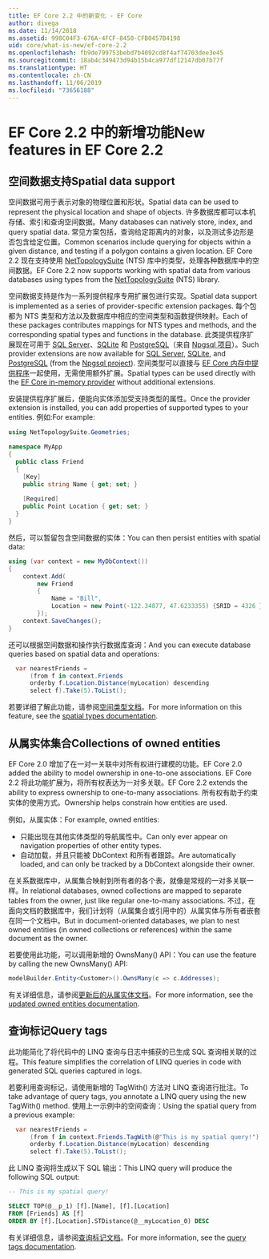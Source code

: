 ```yaml
---
title: EF Core 2.2 中的新变化 - EF Core
author: divega
ms.date: 11/14/2018
ms.assetid: 998C04F3-676A-4FCF-8450-CFB0457B4198
uid: core/what-is-new/ef-core-2.2
ms.openlocfilehash: fb9de799753bebd7b4092cd8f4af74703dee3e45
ms.sourcegitcommit: 18ab4c349473d94b15b4ca977df12147db07b77f
ms.translationtype: HT
ms.contentlocale: zh-CN
ms.lasthandoff: 11/06/2019
ms.locfileid: "73656188"
---
```

# <a name="new-features-in-ef-core-22"></a><span data-ttu-id="c6349-102">EF Core 2.2 中的新增功能</span><span class="sxs-lookup"><span data-stu-id="c6349-102">New features in EF Core 2.2</span></span>

## <a name="spatial-data-support"></a><span data-ttu-id="c6349-103">空间数据支持</span><span class="sxs-lookup"><span data-stu-id="c6349-103">Spatial data support</span></span>

<span data-ttu-id="c6349-104">空间数据可用于表示对象的物理位置和形状。</span><span class="sxs-lookup"><span data-stu-id="c6349-104">Spatial data can be used to represent the physical location and shape of objects.</span></span>
<span data-ttu-id="c6349-105">许多数据库都可以本机存储、索引和查询空间数据。</span><span class="sxs-lookup"><span data-stu-id="c6349-105">Many databases can natively store, index, and query spatial data.</span></span>
<span data-ttu-id="c6349-106">常见方案包括，查询给定距离内的对象，以及测试多边形是否包含给定位置。</span><span class="sxs-lookup"><span data-stu-id="c6349-106">Common scenarios include querying for objects within a given distance, and testing if a polygon contains a given location.</span></span>
<span data-ttu-id="c6349-107">EF Core 2.2 现在支持使用 [NetTopologySuite](https://github.com/NetTopologySuite/NetTopologySuite) (NTS) 库中的类型，处理各种数据库中的空间数据。</span><span class="sxs-lookup"><span data-stu-id="c6349-107">EF Core 2.2 now supports working with spatial data from various databases using types from the [NetTopologySuite](https://github.com/NetTopologySuite/NetTopologySuite) (NTS) library.</span></span>

<span data-ttu-id="c6349-108">空间数据支持是作为一系列提供程序专用扩展包进行实现。</span><span class="sxs-lookup"><span data-stu-id="c6349-108">Spatial data support is implemented as a series of provider-specific extension packages.</span></span>
<span data-ttu-id="c6349-109">每个包都为 NTS 类型和方法以及数据库中相应的空间类型和函数提供映射。</span><span class="sxs-lookup"><span data-stu-id="c6349-109">Each of these packages contributes mappings for NTS types and methods, and the corresponding spatial types and functions in the database.</span></span>
<span data-ttu-id="c6349-110">此类提供程序扩展现在可用于 [SQL Server](https://www.nuget.org/packages/Microsoft.EntityFrameworkCore.SqlServer.NetTopologySuite/)、[SQLite](https://www.nuget.org/packages/Microsoft.EntityFrameworkCore.Sqlite.NetTopologySuite/) 和 [PostgreSQL](https://www.nuget.org/packages/Npgsql.EntityFrameworkCore.PostgreSQL.NetTopologySuite/)（来自 [Npgsql 项目](https://www.npgsql.org/)）。</span><span class="sxs-lookup"><span data-stu-id="c6349-110">Such provider extensions are now available for [SQL Server](https://www.nuget.org/packages/Microsoft.EntityFrameworkCore.SqlServer.NetTopologySuite/), [SQLite](https://www.nuget.org/packages/Microsoft.EntityFrameworkCore.Sqlite.NetTopologySuite/), and [PostgreSQL](https://www.nuget.org/packages/Npgsql.EntityFrameworkCore.PostgreSQL.NetTopologySuite/) (from the [Npgsql project](https://www.npgsql.org/)).</span></span>
<span data-ttu-id="c6349-111">空间类型可以直接与 [EF Core 内存中提供程序](xref:core/providers/in-memory/index)一起使用，无需使用额外扩展。</span><span class="sxs-lookup"><span data-stu-id="c6349-111">Spatial types can be used directly with the [EF Core in-memory provider](xref:core/providers/in-memory/index) without additional extensions.</span></span>

<span data-ttu-id="c6349-112">安装提供程序扩展后，便能向实体添加受支持类型的属性。</span><span class="sxs-lookup"><span data-stu-id="c6349-112">Once the provider extension is installed, you can add properties of supported types to your entities.</span></span> <span data-ttu-id="c6349-113">例如:</span><span class="sxs-lookup"><span data-stu-id="c6349-113">For example:</span></span>

``` csharp
using NetTopologySuite.Geometries;

namespace MyApp
{
  public class Friend
  {
    [Key]
    public string Name { get; set; }
  
    [Required]
    public Point Location { get; set; }
  }
}
```

<span data-ttu-id="c6349-114">然后，可以暂留包含空间数据的实体：</span><span class="sxs-lookup"><span data-stu-id="c6349-114">You can then persist entities with spatial data:</span></span>

``` csharp
using (var context = new MyDbContext())
{
    context.Add(
        new Friend
        {
            Name = "Bill",
            Location = new Point(-122.34877, 47.6233355) {SRID = 4326 }
        });
    context.SaveChanges();
}
```

<span data-ttu-id="c6349-115">还可以根据空间数据和操作执行数据库查询：</span><span class="sxs-lookup"><span data-stu-id="c6349-115">And you can execute database queries based on spatial data and operations:</span></span>

``` csharp
  var nearestFriends =
      (from f in context.Friends
      orderby f.Location.Distance(myLocation) descending
      select f).Take(5).ToList();
```

<span data-ttu-id="c6349-116">若要详细了解此功能，请参阅[空间类型文档](xref:core/modeling/spatial)。</span><span class="sxs-lookup"><span data-stu-id="c6349-116">For more information on this feature, see the [spatial types documentation](xref:core/modeling/spatial).</span></span>

## <a name="collections-of-owned-entities"></a><span data-ttu-id="c6349-117">从属实体集合</span><span class="sxs-lookup"><span data-stu-id="c6349-117">Collections of owned entities</span></span>

<span data-ttu-id="c6349-118">EF Core 2.0 增加了在一对一关联中对所有权进行建模的功能。</span><span class="sxs-lookup"><span data-stu-id="c6349-118">EF Core 2.0 added the ability to model ownership in one-to-one associations.</span></span>
<span data-ttu-id="c6349-119">EF Core 2.2 将此功能扩展为，将所有权表达为一对多关联。</span><span class="sxs-lookup"><span data-stu-id="c6349-119">EF Core 2.2 extends the ability to express ownership to one-to-many associations.</span></span>
<span data-ttu-id="c6349-120">所有权有助于约束实体的使用方式。</span><span class="sxs-lookup"><span data-stu-id="c6349-120">Ownership helps constrain how entities are used.</span></span>

<span data-ttu-id="c6349-121">例如，从属实体：</span><span class="sxs-lookup"><span data-stu-id="c6349-121">For example, owned entities:</span></span>

- <span data-ttu-id="c6349-122">只能出现在其他实体类型的导航属性中。</span><span class="sxs-lookup"><span data-stu-id="c6349-122">Can only ever appear on navigation properties of other entity types.</span></span>
- <span data-ttu-id="c6349-123">自动加载，并且只能被 DbContext 和所有者跟踪。</span><span class="sxs-lookup"><span data-stu-id="c6349-123">Are automatically loaded, and can only be tracked by a DbContext alongside their owner.</span></span>

<span data-ttu-id="c6349-124">在关系数据库中，从属集合映射到所有者的各个表，就像是常规的一对多关联一样。</span><span class="sxs-lookup"><span data-stu-id="c6349-124">In relational databases, owned collections are mapped to separate tables from the owner, just like regular one-to-many associations.</span></span>
<span data-ttu-id="c6349-125">不过，在面向文档的数据库中，我们计划将（从属集合或引用中的）从属实体与所有者嵌套在同一个文档中。</span><span class="sxs-lookup"><span data-stu-id="c6349-125">But in document-oriented databases, we plan to nest owned entities (in owned collections or references) within the same document as the owner.</span></span>

<span data-ttu-id="c6349-126">若要使用此功能，可以调用新增的 OwnsMany() API：</span><span class="sxs-lookup"><span data-stu-id="c6349-126">You can use the feature by calling the new OwnsMany() API:</span></span>

``` csharp
modelBuilder.Entity<Customer>().OwnsMany(c => c.Addresses);
```

<span data-ttu-id="c6349-127">有关详细信息，请参阅[更新后的从属实体文档](xref:core/modeling/owned-entities#collections-of-owned-types)。</span><span class="sxs-lookup"><span data-stu-id="c6349-127">For more information, see the [updated owned entities documentation](xref:core/modeling/owned-entities#collections-of-owned-types).</span></span>

## <a name="query-tags"></a><span data-ttu-id="c6349-128">查询标记</span><span class="sxs-lookup"><span data-stu-id="c6349-128">Query tags</span></span>

<span data-ttu-id="c6349-129">此功能简化了将代码中的 LINQ 查询与日志中捕获的已生成 SQL 查询相关联的过程。</span><span class="sxs-lookup"><span data-stu-id="c6349-129">This feature simplifies the correlation of LINQ queries in code with generated SQL queries captured in logs.</span></span>

<span data-ttu-id="c6349-130">若要利用查询标记，请使用新增的 TagWith() 方法对 LINQ 查询进行批注。</span><span class="sxs-lookup"><span data-stu-id="c6349-130">To take advantage of query tags, you annotate a LINQ query using the new TagWith() method.</span></span>
<span data-ttu-id="c6349-131">使用上一示例中的空间查询：</span><span class="sxs-lookup"><span data-stu-id="c6349-131">Using the spatial query from a previous example:</span></span>

``` csharp
  var nearestFriends =
      (from f in context.Friends.TagWith(@"This is my spatial query!")
      orderby f.Location.Distance(myLocation) descending
      select f).Take(5).ToList();
```

<span data-ttu-id="c6349-132">此 LINQ 查询将生成以下 SQL 输出：</span><span class="sxs-lookup"><span data-stu-id="c6349-132">This LINQ query will produce the following SQL output:</span></span>

``` sql
-- This is my spatial query!

SELECT TOP(@__p_1) [f].[Name], [f].[Location]
FROM [Friends] AS [f]
ORDER BY [f].[Location].STDistance(@__myLocation_0) DESC
```

<span data-ttu-id="c6349-133">有关详细信息，请参阅[查询标记文档](xref:core/querying/tags)。</span><span class="sxs-lookup"><span data-stu-id="c6349-133">For more information, see the [query tags documentation](xref:core/querying/tags).</span></span>
